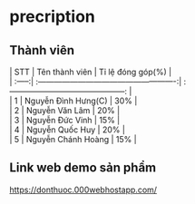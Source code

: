 # precription

<!-- tên thành viên trong nhóm(phần trăm đóng góp)
Nguyễn Đình Hưng(30%)
Nguyễn Văn Lâm(20%)
Nguyễn Đức Vinh(15%)
Nguyễn Quốc Huy(20%)
Nguyễn Chánh Hoàng(15%) -->

## Thành viên

| STT | Tên thành viên      | Tỉ lệ đóng góp(%) |  
| :—–:| :—————————————————-:| :——————————————–: |  
| 1   | Nguyễn Đình Hưng(C) | 30%               |  
| 2   | Nguyễn Văn Lâm      | 20%               |  
| 3   | Nguyễn Đức Vinh     | 15%               |  
| 4   | Nguyễn Quốc Huy     | 20%               |  
| 5   | Nguyễn Chánh Hoàng  | 15%               |  

## Link web demo sản phẩm

https://donthuoc.000webhostapp.com/
